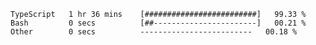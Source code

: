 <!--START_SECTION:waka-->

```text
TypeScript   1 hr 36 mins    [#########################]   99.33 %
Bash         0 secs          [##-----------------------]   00.21 %
Other        0 secs          -------------------------   00.18 %
```

<!--END_SECTION:waka-->

